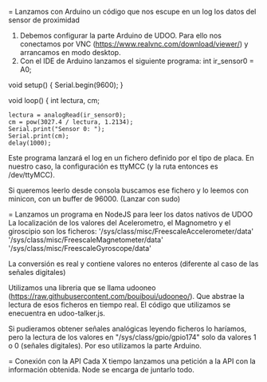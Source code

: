 = Lanzamos con Arduino un código que nos escupe en un log los datos del sensor de proximidad
1. Debemos configurar la parte Arduino de UDOO. Para ello nos conectamos por VNC (https://www.realvnc.com/download/viewer/) y arrancamos en modo desktop.
2. Con el IDE de Arduino lanzamos el siguiente programa:
  int ir_sensor0 = A0;
   
  void setup()
  {
    Serial.begin(9600);
  }
   
  void loop()
  {
    int lectura, cm;
   
    lectura = analogRead(ir_sensor0);
    cm = pow(3027.4 / lectura, 1.2134);
    Serial.print("Sensor 0: ");
    Serial.print(cm);
    delay(1000);

Este programa lanzará el log en un fichero definido por el tipo de placa. En nuestro caso, la configuración es ttyMCC (y la ruta entonces es /dev/ttyMCC).

Si queremos leerlo desde consola buscamos ese fichero y lo leemos con minicon, con un buffer de 96000. (Lanzar con sudo)


= Lanzamos un programa en NodeJS para leer los datos nativos de UDOO
La localización de los valores del Acelerometro, el Magnometro y el giroscipio son los ficheros:
 '/sys/class/misc/FreescaleAccelerometer/data' 
 '/sys/class/misc/FreescaleMagnetometer/data' 
'/sys/class/misc/FreescaleGyroscope/data'

La conversión es real y contiene valores no enteros (diferente al caso de las señales digitales)

Utilizamos una libreria que se llama udooneo (https://raw.githubusercontent.com/bouiboui/udooneo/). Que abstrae la lectura de esos ficheros en tiempo real. El código que utilizamos se enecuentra en udoo-talker.js.

Si pudieramos obtener señales analógicas leyendo ficheros lo haríamos, pero la lectura de los valores en "/sys/class/gpio/gpio174" solo da valores 1 o 0 (señales digitales). Por eso utilizamos la parte Arduino.


= Conexión con la API
Cada X tiempo lanzamos una petición a la API con la información obtenida. Node se encarga de juntarlo todo.

